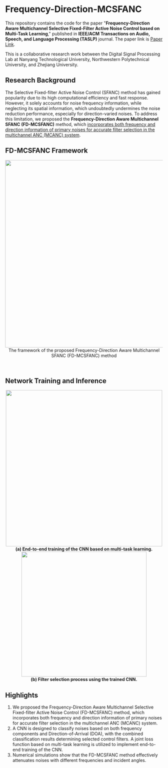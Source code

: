 # Frequency-Direction-MCSFANC

This repository contains the code for the paper "**Frequency-Direction Aware Multichannel Selective Fixed-Filter Active Noise Control based on Multi-Task Learning**," published in **IEEE/ACM Transactions on Audio, Speech, and Language Processing (TASLP)** journal. The paper link is [Paper Link](https://ieeexplore.ieee.org/document/11082568).

This is a collaborative research work between the Digital Signal Processing Lab at Nanyang Technological University, Northwestern Polytechnical University, and Zhejiang University.

## Research Background
The Selective Fixed-filter Active Noise Control (SFANC) method has gained popularity due to its high computational efficiency and fast response. However, it solely accounts for noise frequency information, while neglecting its spatial information, which undoubtedly undermines the noise reduction performance, especially for direction-varied noises. To address this limitation, we proposed the **Frequency-Direction Aware Multichannel SFANC (FD-MCSFANC)** method, which <u>incorporates both frequency and direction information of primary noises for accurate filter selection in the multichannel ANC (MCANC) system</u>.

## FD-MCSFANC Framework
<p align="center">
  <img src="https://github.com/user-attachments/assets/6e2b5661-e3b8-4cfe-b25e-b784be1dffe4" width="600"><br>
  The framework of the proposed Frequency-Direction Aware Multichannel SFANC (FD-MCSFANC) method
</p>

<br>

## Network Training and Inference
<div align="center">
  <div style="display: inline-block;">
    <img src="https://github.com/user-attachments/assets/3f68a5bd-1b91-4e52-b23d-baad618df229" width="500">
    <br>
    <span style="font-weight: bold;">(a) End-to-end training of the CNN based on multi-task learning.</span>
  </div>
  <div style="display: inline-block;">
    <img src="https://github.com/user-attachments/assets/a624c860-9048-4c30-a1f2-f897ec3927d0" width="400">
    <br>
    <span style="font-weight: bold;">(b) Filter selection process using the trained CNN.</span>
  </div>
</div>

## Highlights
1. We proposed the Frequency-Direction Aware Multichannel Selective Fixed-filter Active Noise Control (FD-MCSFANC) method, which incorporates both frequency and direction information of primary noises for accurate filter selection in the multichannel ANC (MCANC) system.
2. A CNN is designed to classify noises based on both frequency components and Direction-of-Arrival (DOA), with the combined classification results determining selected control filters. A joint loss function based on multi-task learning is utilized to implement end-to-end training of the CNN.
3. Numerical simulations show that the FD-MCSFANC method effectively attenuates noises with different frequencies and incident angles.
